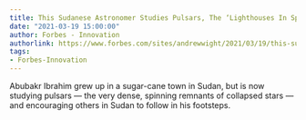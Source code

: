 ```yaml
---
title: This Sudanese Astronomer Studies Pulsars, The ‘Lighthouses In Space’
date: "2021-03-19 15:00:00"
author: Forbes - Innovation
authorlink: https://www.forbes.com/sites/andrewwight/2021/03/19/this-sudanese-astronomer-studies-pulsars-the-lighthouses-in-space/
tags:
- Forbes-Innovation
---
```

Abubakr Ibrahim grew up in a sugar-cane town in Sudan, but is now studying pulsars — the very dense, spinning remnants of collapsed stars — and encouraging others in Sudan to follow in his footsteps.